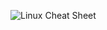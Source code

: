 ![Linux Cheat Sheet](https://media.geeksforgeeks.org/wp-content/uploads/20230714151733/linux-Cheat-Sheet.png)
